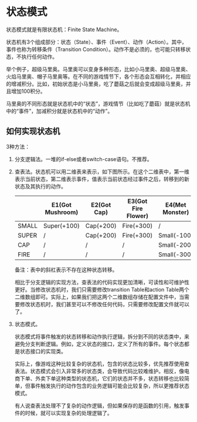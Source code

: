 # 状态模式

状态模式就是有限状态机：Finite State Machine。

状态机有3个组成部分：状态（State）、事件（Event）、动作（Action）。其中，事件也称为转移条件（Transition Condition）。动作不是必须的，也可能只转移状态，不执行任何动作。

举个例子，超级马里奥。马里奥可以变身多种形态，比如小马里奥、超级马里奥、火焰马里奥、帽子马里奥等。在不同的游戏情节下，各个形态会互相转化，并相应的增减积分。比如，初始状态是小马里奥，吃了蘑菇之后就会变成超级马里奥，并且增加100积分。

马里奥的不同形态就是状态机中的“状态”，游戏情节（比如吃了蘑菇）就是状态机中的“事件”，加减积分就是状态机中的“动作”。

## 如何实现状态机

3种方法：

1. 分支逻辑法。一堆的if-else或者switch-case语句。不推荐。

2. 查表法。状态机可以用二维表来表示，如下图所示。在这个二维表中，第一维表示当前状态，第二维表示事件，值表示当前状态经过事件之后，转移到的新状态及其执行的动作。

   |       | E1(Got Mushroom) | E2(Got Cap) | E3(Got Fire Flower) | E4(Met Monster) |
   | ----- | ---------------- | ----------- | ------------------- | --------------- |
   | SMALL | Super(+100)      | Cap(+200)   | Fire(+300)          | /               |
   | SUPER | /                | Cap(+200)   | Fire(+300)          | Small(-100)     |
   | CAP   | /                | /           | /                   | Small(-200)     |
   | FIRE  | /                | /           | /                   | Small(-300)     |

   备注：表中的斜杠表示不存在这种状态转移。

   相比于分支逻辑的实现方法，查表法的代码实现更加清晰，可读性和可维护性更好。当修改状态机时，我们只需要修改transition Table和action Table两个二维数组即可。实际上，如果我们把这两个二维数组存储在配置文件中，当需要修改状态机时，我们甚至可以不修改任何代码，只需要修改配置文件就可以了。

3. 状态模式。

   状态模式将事件触发的状态转移和动作执行逻辑，拆分到不同的状态类中，来避免分支判断逻辑。例如，定义状态的接口，定义了所有的事件。每个状态都是状态接口的实现类。

   实际上，像游戏这种比较复杂的状态机，包含的状态比较多，优先推荐使用查表法。状态模式会引入非常多的状态类，会导致代码比较难维护。相反，像电商下单、外卖下单这种类型的状态机，它们的状态并不多，状态转移也比较简单，但事件触发执行的动作包含的业务逻辑可能会比较复杂，所以更推荐状态模式。

   有人说查表法处理不了复杂的动作逻辑，但如果保存的是函数的引用，触发事件的时候，就可以实现复杂的处理逻辑了。